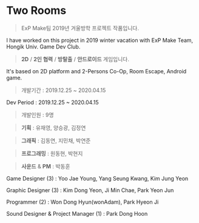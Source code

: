 # Two Rooms

> ExP Make팀 2019년 겨울방학 프로젝트 작품입니다.

I have worked on this project in 2019 winter vacation with ExP Make Team, Hongik Univ. Game Dev Club.




> **2D** / **2인 협력** / **방탈출** / **안드로이드** 게임입니다.

It's based on 2D platform and 2-Persons Co-Op, Room Escape, Android game. 




> 개발기간 : 2019.12.25 ~ 2020.04.15

Dev Period : 2019.12.25 ~ 2020.04.15




> 개발인원 : 9명

> **기획** : 유재영, 양승광, 김정연

> **그래픽** : 김동연, 지민채, 박연준

> **프로그래밍** : 원동현, 박현지

> **사운드** & **PM** : 박동훈




Game Designer (3) : Yoo Jae Young, Yang Seung Kwang, Kim Jung Yeon

Graphic Designer (3) : Kim Dong Yeon, Ji Min Chae, Park Yeon Jun

Programmer (2) : Won Dong Hyun(wonAdam), Park Hyeon Ji

Sound Designer & Project Manager (1) : Park Dong Hoon
